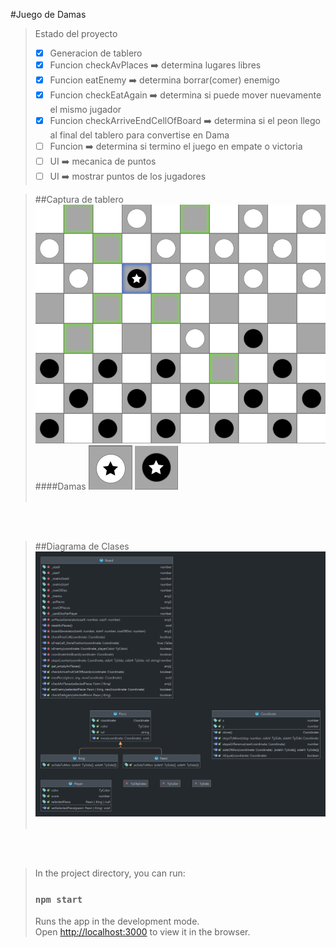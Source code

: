 #Juego de Damas

>Estado del proyecto
>- [x] Generacion de tablero
>- [x] Funcion checkAvPlaces :arrow_right: determina lugares libres
>- [x] Funcion eatEnemy :arrow_right: determina borrar(comer) enemigo
>- [x] Funcion checkEatAgain :arrow_right: determina si puede mover nuevamente el mismo jugador
>- [x] Funcion checkArriveEndCellOfBoard :arrow_right: determina si el peon llego al final del tablero para convertise en Dama
>- [ ] Funcion :arrow_right: determina si termino el juego en empate o victoria
>- [ ] UI :arrow_right: mecanica de puntos
>- [ ] UI :arrow_right: mostrar puntos de los jugadores

> ##Captura de tablero
>![img_3.png](img_3.png)
> ####Damas
> ![img_4.png](img_4.png)
> ![img_5.png](img_5.png)
><br><br>

 <br><br>

> ##Diagrama de Clases 
> ![img_2.png](img_2.png)
><br><br>

<br><br>



>In the project directory, you can run:
>
>### `npm start`
>
>Runs the app in the development mode.\
>Open [http://localhost:3000](http://localhost:3000) to view it in the browser.

